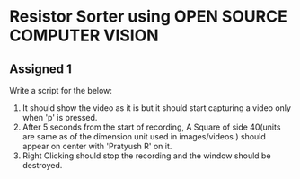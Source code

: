 # Resistor Sorter using OPEN SOURCE COMPUTER VISION

## Assigned 1

Write a script for the below:
1. It should show the video as it is but it should start capturing a video only when 'p' is pressed.
2. After 5 seconds from the start of recording, A Square of side 40(units are same as of the dimension unit used in images/videos ) should appear on center with 'Pratyush R' on it.
3. Right Clicking should stop the recording and the window should be destroyed. 
